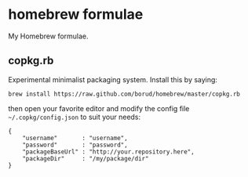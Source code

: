 # homebrew formulae

My Homebrew formulae.

## copkg.rb

Experimental minimalist packaging system.  Install this by saying:

    brew install https://raw.github.com/borud/homebrew/master/copkg.rb

then open your favorite editor and modify the config file
`~/.copkg/config.json` to suit your needs:

    {
        "username"       : "username",
        "password"       : "password",
        "packageBaseUrl" : "http://your.repository.here",
        "packageDir"     : "/my/package/dir"
    }
